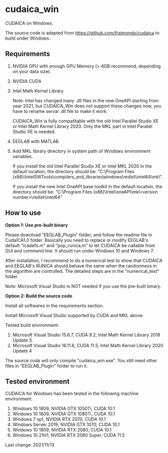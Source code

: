 # cudaica_win
CUDAICA on Windows.

The source code is adapted from <https://github.com/fraimondo/cudaica> to build under Windows.

## Requirements

1. NVIDIA GPU with enough GPU Memory (> 4GB recommend, depending on your data size).

2. NVIDIA CUDA

3. Intel Math Kernel Library 
   
   Note: Intel has changed many .dll files in the new OneAPI starting from year 2021, but CUDAICA_Win does not support these changes now, you have to rename serval .dll file to make it work.
   
   CUDAICA_Win is fully compatitable with the old Intel Parallel Studio XE or Intel Math Kernel Library 2020. Only the MKL part in Intel Parallel Studio XE is needed.

4. EEGLAB with MATLAB

5. Add MKL library directory in system path of Windows environment variables. 

   If you install the old Intel Parallel Studio XE or Intel MKL 2020 in the default location, the directory should be: “C:\Program Files (x86)\IntelSWTools\compilers_and_libraries\windows\redist\intel64\mkl”.
   
   If you install the new Intel OneAPI base toolkit in the default location, the directory should be: "C:\Program Files (x86)\Intel\oneAPI\mkl\<version number>\redist\intel64"


## How to use

**Option 1: Use pre-built binary**

Please download "EEGLAB_Plugin" folder, and follow the readme file in CudaICA1.0 folder. Basically you need to replace or modify EEGLAB's default "icadefs.m" and "pop_runica,m" to let CUDAICA be callable from GUI and command line. It should run under Windows 10 and Windows 7.

After installation, I recommend to do a numerical test to show that CUDAICA and EEGLAB's RUNICA should behave the same when the randomness in the algorithm are controlled. The detailed steps are in the "numerical_test" folder.

Note: Microsoft Visual Studio is NOT needed if you use the pre-built binary.

**Option 2: Build the source code**

Install all softwares in the requirements section.

Install Microsoft Visual Studio supported by CUDA and MKL above.

Tested build environment:
1. Microsoft Visual Studio 15.6.7,  CUDA 9.2,  Intel Math Kernel Library 2018 Update 3.
2. Microsoft Visual Studio 16.11.6, CUDA 11.5, Intel Math Kernel Library 2020 Update 4

The source code will only compile "cudaica_win.exe". You still need other files in "EEGLAB_Plugin" folder to run it.

## Tested environment

CUDAICA for Windows has been tested in the following machine environment:

1. Windows 10 1809, NVIDIA GTX 1050Ti, CUDA 10.1
2. Windows 10 1809, NVIDIA GTX 1080Ti, CUDA 10.1
3. Windows 7 sp1, NVIDIA RTX 2070, CUDA 10.1
4. Windows Server 2019, NVIDIA GTX 1070, CUDA 10.1
5. Windows 10 1809, NVIDIA RTX 2080, CUDA 10.1
7. Windows 10 21H1, NVIDIA RTX 2080 Super, CUDA 11.5

Last change: 2021/11/13
